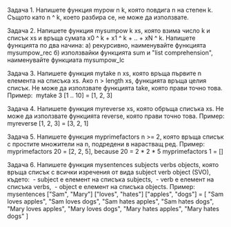 Задача 1. Напишете функция mypow n k​, която повдига n на степен k. Същото като n ^ k, което разбира се, не може да използвате.

Задача 2. Напишете функция mysumpow k xs​, която взима число k и списък xs и връща сумата x0 ^ k + x1 ^ k + .. + xN ^ k. Напишете функцията по два начина:
	а) рекурсивно, наименувайте функцията mysumpow_rec
	б) използвайки функцията sum и "list comprehension", наименувайте функциата mysumpow_lc

Задача 3. Напишете функция mytake n xs​, която връща първите n елемента на списъка xs. Ако n > length xs, функцията връща целия списък. Не може да използвате функцията take, която прави точно това.
	Пример: ​
		mytake 3 [1 .. 10] = [1, 2, 3]

Задача 4. Напишете функция myreverse xs​, която обръща списъка xs. Не може да използвате функцията reverse, която прави точно това.
	Пример: ​
		myreverse [1, 2, 3] = [3, 2, 1]

Задача 5. Напишете функция myprimefactors n >= 2​, която връща списък с простите множители на n,
подредени в нарастващ ред.
	Пример:
		myprimefactors 20 = [2, 2, 5], because 20 = 2 * 2 * 5
		myprimefactors 1 = []

Задача 6. Напишете функция mysentences subjects verbs objects​, която връща списък с всички изречения от вида subject verb object (SVO), където:
­ - subject e елемент на списъка subjects,
­ - verb е елемент на списъка verbs,
­ - object e елемент на списъка objects.
	Пример: ​
		mysentences ["Sam", "Mary"] ["loves", "hates"] ["apples", "dogs"] =
		[
		"Sam loves apples", "Sam loves dogs", "Sam hates apples", "Sam hates dogs",
		"Mary loves apples", "Mary loves dogs", "Mary hates apples", "Mary hates dogs"
		]
